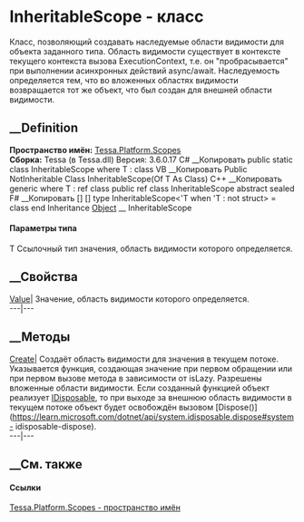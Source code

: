 # InheritableScope<T> \- класс
Класс, позволяющий создавать наследуемые области видимости для объекта
заданного типа. Область видимости существует в контексте текущего контекста
вызова ExecutionContext, т.е. он "пробрасывается" при выполнении асинхронных
действий async/await. Наследуемость определяется тем, что во вложенных
областях видимости возвращается тот же объект, что был создан для внешней
области видимости.
## __Definition
 **Пространство имён:** [Tessa.Platform.Scopes](N_Tessa_Platform_Scopes.htm)  
 **Сборка:** Tessa (в Tessa.dll) Версия: 3.6.0.17
C# __Копировать
     public static class InheritableScope<T>
    where T : class
VB __Копировать
     Public NotInheritable Class InheritableScope(Of T As Class)
C++ __Копировать
    generic<typename T>
    where T : ref class
    public ref class InheritableScope abstract sealed
F# __Копировать
     [<AbstractClassAttribute>]
    [<SealedAttribute>]
    type InheritableScope<'T when 'T : not struct> = class end
Inheritance
    [Object](https://learn.microsoft.com/dotnet/api/system.object) __ InheritableScope<T>
#### Параметры типа
T
    Ссылочный тип значения, область видимости которого определяется.
##  __Свойства
[Value](P_Tessa_Platform_Scopes_InheritableScope_1_Value.htm)| Значение,
область видимости которого определяется.  
---|---  
##  __Методы
[Create](M_Tessa_Platform_Scopes_InheritableScope_1_Create.htm)|  Создаёт
область видимости для значения в текущем потоке. Указывается функция,
создающая значение при первом обращении или при первом вызове метода в
зависимости от isLazy. Разрешены вложенные области видимости. Если созданный
функцией объект реализует
[IDisposable](https://learn.microsoft.com/dotnet/api/system.idisposable), то
при выходе за внешнюю область видимости в текущем потоке объект будет
освобождён вызовом
[Dispose()](https://learn.microsoft.com/dotnet/api/system.idisposable.dispose#system-
idisposable-dispose).  
---|---  
## __См. также
#### Ссылки
[Tessa.Platform.Scopes - пространство имён](N_Tessa_Platform_Scopes.htm)
